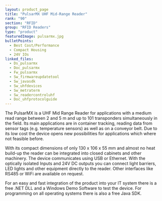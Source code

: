 ```yaml
---
layout: product_page
title: "PulsarMX UHF Mid-Range Reader"
rank: "90"
section: "RFID"
group: "RFID Readers"
type: "product"
featuredImage: pulsarmx.jpg
bulletPoints:
  - Best Cost/Performance 
  - Compact Housing 
  - 24V IOs
linked_files:
  - Ds_pulsarmx
  - Doc_pulsarmx
  - Fw_pulsarmx
  - Sw_firmwareupdatetool
  - Sw_javasdk
  - Sw_uhfdevices
  - Sw_metraterm
  - Sw_readercontroluhf
  - Doc_uhfprotocolguide
---
```

The PulsarMX is a UHF Mid Range Reader for applications with a medium read range between 2 and 5 m and up to 101 transponders simultaneously in the field. Its main applications are in container tracking, reading data from sensor tags (e.g. temperature sensors) as well as on a conveyor belt. Due to its low cost the device opens new possibilities for applications which where not feasible before.

With its compact dimensions of only 130 x 106 x 55 mm and almost no heat build-up the reader can be integrated into closed cabinets and other machinery. The device communicates using USB or Ethernet. With the optically isolated Inputs and 24V DC outputs you can connect light barriers, LED lights and other equipment directly to the reader. Other interfaces like RS485 or WiFi are available on request.

For an easy and fast integration of the product into your IT system there is a free .NET DLL and a Windows Demo Software to test the device. For programming on all operating systems there is also a free Java SDK.
